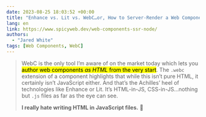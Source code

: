 ```yaml
---
date: 2023-08-25 18:03:52 +00:00
title: "Enhance vs. Lit vs. WebC…or, How to Server-Render a Web Component"
lang: en
link: https://www.spicyweb.dev/web-components-ssr-node/
authors:
  - "Jared White"
tags: [Web Components, WebC]
---
```


> WebC is the only tool I’m aware of on the market today which lets you <mark>author web components *as HTML* from the very start</mark>. The `.webc` extension of a component highlights that while this isn’t pure HTML, it certainly isn’t JavaScript either. And that’s the Achilles’ heel of technologies like Enhance or Lit. It’s HTML-in-JS, CSS-in-JS…nothing but `.js` files as far as the eye can see.
> 
> **I really hate writing HTML in JavaScript files.** 😬
